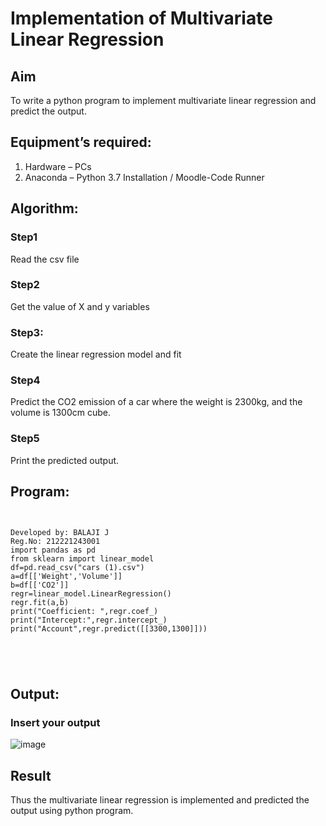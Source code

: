 # Implementation of Multivariate Linear Regression
## Aim
To write a python program to implement multivariate linear regression and predict the output.
## Equipment’s required:
1.	Hardware – PCs
2.	Anaconda – Python 3.7 Installation / Moodle-Code Runner
## Algorithm:
### Step1
Read the csv file

### Step2
Get the value of X and y variables



### Step3:
Create the linear regression model and fit

### Step4
Predict the CO2 emission of a car where the weight is 2300kg, and the volume is 1300cm cube.



### Step5
Print the predicted output.

## Program:
```


Developed by: BALAJI J
Reg.No: 212221243001
import pandas as pd
from sklearn import linear_model
df=pd.read_csv("cars (1).csv")
a=df[['Weight','Volume']]
b=df[['CO2']]
regr=linear_model.LinearRegression()
regr.fit(a,b)
print("Coefficient: ",regr.coef_)
print("Intercept:",regr.intercept_)
print("Account",regr.predict([[3300,1300]]))





```
## Output:

### Insert your output

![image](https://github.com/Balaji-Jothiramalingam/Multivariate-Linear-Regression/assets/114234865/d3078e32-df36-4297-9038-d0b67c1015d8)


## Result
Thus the multivariate linear regression is implemented and predicted the output using python program.
